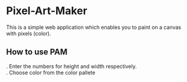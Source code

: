 # Pixel-Art-Maker

This is a simple web application which enables you to paint on a canvas with pixels (color).

## How to use PAM
. Enter the numbers for height and width respectively. \
. Choose color from the color pallete
